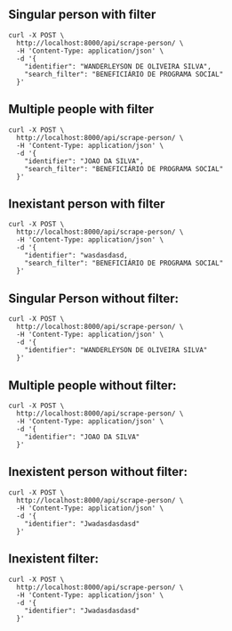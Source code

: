 ## Singular person with filter
```
curl -X POST \
  http://localhost:8000/api/scrape-person/ \
  -H 'Content-Type: application/json' \
  -d '{
    "identifier": "WANDERLEYSON DE OLIVEIRA SILVA",
    "search_filter": "BENEFICIÁRIO DE PROGRAMA SOCIAL"
  }'
```

## Multiple people with filter
```
curl -X POST \
  http://localhost:8000/api/scrape-person/ \
  -H 'Content-Type: application/json' \
  -d '{
    "identifier": "JOAO DA SILVA",
    "search_filter": "BENEFICIÁRIO DE PROGRAMA SOCIAL"
  }'
```

## Inexistant person with filter
```
curl -X POST \
  http://localhost:8000/api/scrape-person/ \
  -H 'Content-Type: application/json' \
  -d '{
    "identifier": "wasdasdasd,
    "search_filter": "BENEFICIÁRIO DE PROGRAMA SOCIAL"
  }'
```

## Singular Person without filter:
```
curl -X POST \
  http://localhost:8000/api/scrape-person/ \
  -H 'Content-Type: application/json' \
  -d '{
    "identifier": "WANDERLEYSON DE OLIVEIRA SILVA"
  }'
```

## Multiple people without filter:
```
curl -X POST \
  http://localhost:8000/api/scrape-person/ \
  -H 'Content-Type: application/json' \
  -d '{
    "identifier": "JOAO DA SILVA"
  }'
```

## Inexistent person without filter:
```
curl -X POST \
  http://localhost:8000/api/scrape-person/ \
  -H 'Content-Type: application/json' \
  -d '{
    "identifier": "Jwadasdasdasd"
  }'
```

## Inexistent filter:
```
curl -X POST \
  http://localhost:8000/api/scrape-person/ \
  -H 'Content-Type: application/json' \
  -d '{
    "identifier": "Jwadasdasdasd"
  }'
```